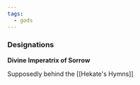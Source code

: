 ```yaml
---
tags:
  - gods
---
```

### Designations
**Divine Imperatrix of Sorrow**

Supposedly behind the [[Hekate's Hymns]]